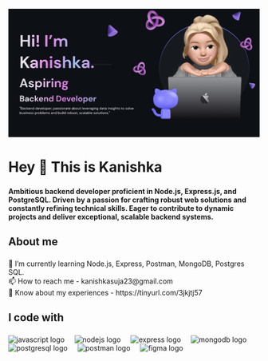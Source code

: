 ![Alt text](me.jpg)
<h1 align="left">Hey 👋 This is Kanishka</h1>

###

<h4 align="left">Ambitious backend developer proficient in Node.js, Express.js, and PostgreSQL. Driven by a passion for crafting robust web solutions and constantly refining technical skills. Eager to contribute to dynamic projects and deliver exceptional, scalable backend systems.</h4>

###

<h2 align="left">About me</h2>

###

<p align="left">🌱 I’m currently learning  Node.js, Express, Postman, MongoDB, Postgres SQL.<br>📫 How to reach me - kanishkasuja23@gmail.com<br>📄 Know about my experiences - https://tinyurl.com/3jkjtj57</p>

###

<h2 align="left">I code with</h2>

###

<div align="left">
  <img src="https://cdn.jsdelivr.net/gh/devicons/devicon/icons/javascript/javascript-original.svg" height="40" alt="javascript logo"  />
  <img width="12" />
  <img src="https://cdn.jsdelivr.net/gh/devicons/devicon/icons/nodejs/nodejs-original.svg" height="40" alt="nodejs logo"  />
  <img width="12" />
  <img src="https://cdn.jsdelivr.net/gh/devicons/devicon/icons/express/express-original.svg" height="40" alt="express logo"  />
  <img width="12" />
  <img src="https://cdn.jsdelivr.net/gh/devicons/devicon/icons/mongodb/mongodb-original.svg" height="40" alt="mongodb logo"  />
  <img width="12" />
  <img src="https://cdn.jsdelivr.net/gh/devicons/devicon/icons/postgresql/postgresql-original.svg" height="40" alt="postgresql logo"  />
  <img width="12" />
  <img src="https://cdn.simpleicons.org/postman/FF6C37" height="40" alt="postman logo"  />
  <img width="12" />
  <img src="https://cdn.jsdelivr.net/gh/devicons/devicon/icons/figma/figma-original.svg" height="40" alt="figma logo"  />
</div>

###
